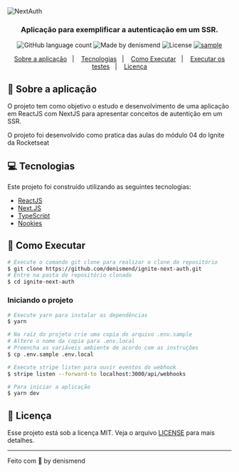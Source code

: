 <img alt="NextAuth" src="https://repository-images.githubusercontent.com/346402665/17e19380-840e-11eb-86b6-5475e99b6392" />

<h3 align="center">
  Aplicação para exemplificar a autenticação em um SSR.
</h3>

<p align="center">
  <img alt="GitHub language count" src="https://img.shields.io/github/languages/count/denismend/ignite-next-auth?color=%2304D361">

  <img alt="Made by denismend" src="https://img.shields.io/badge/made%20by-denismend-%2304D361">

  <img alt="License" src="https://img.shields.io/badge/license-MIT-%2304D361">

  <a href="https://github.com/Rocketseat/bootcamp-gostack-desafios/stargazers">
    <img alt="sample" src="https://img.shields.io/github/stars/denismend/ignite-next-auth?style=social">
  </a>
</p>

<p align="center">
  <a href="#rocket-sobre-a-aplicação">Sobre a aplicação</a>&nbsp;&nbsp;&nbsp;|&nbsp;&nbsp;&nbsp;
  <a href="#computer-tecnologias">Tecnologias</a>&nbsp;&nbsp;&nbsp;|&nbsp;&nbsp;&nbsp;
  <a href="#construction_worker-como-executar">Como Executar</a>&nbsp;&nbsp;&nbsp;|&nbsp;&nbsp;&nbsp;
  <a href="#test_tube-executar-os-testes">Executar os testes</a>&nbsp;&nbsp;&nbsp;|&nbsp;&nbsp;&nbsp;
  <a href="#memo-licença">Licença</a>
</p>

## :rocket: Sobre a aplicação

O projeto tem como objetivo o estudo e desenvolvimento de uma aplicação em ReactJS com NextJS para apresentar conceitos de autentição em um SSR.

O projeto foi desenvolvido como pratica das aulas do módulo 04 do Ignite da Rocketseat

## :computer: Tecnologias
Este projeto foi construído utilizando as seguintes tecnologias:

- [ReactJS](https://reactjs.org/)
- [Next.JS](https://nextjs.org/)
- [TypeScript](https://www.typescriptlang.org/)
- [Nookies](https://www.npmjs.com/package/nookies)


## :construction_worker: Como Executar

```bash
# Execute o comando git clone para realizar o clone do repositório
$ git clone https://github.com/denismend/ignite-next-auth.git
# Entre na pasta do repositório clonado
$ cd ignite-next-auth
```

### **Iniciando o projeto**

```bash
# Execute yarn para instalar as dependências
$ yarn

# Na raiz do projeto crie uma copia do arquivo .env.sample
# Altere o nome da copia para .env.local
# Preencha as variáveis ambiente de acordo com as instruções
$ cp .env.sample .env.local

# Execute stripe listen para ouvir eventos do webhook
$ stripe listen --forward-to localhost:3000/api/webhooks 

# Para iniciar a aplicação
$ yarn dev

```


## :memo: Licença

Esse projeto está sob a licença MIT. Veja o arquivo [LICENSE](LICENSE) para mais detalhes.

---

Feito com 💜 by denismend
